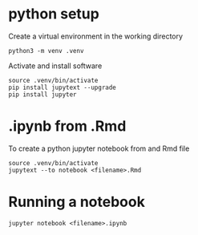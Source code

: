 # python setup

Create a virtual environment in the working directory

```
python3 -m venv .venv
```

Activate and install software

```
source .venv/bin/activate
pip install jupytext --upgrade
pip install jupyter
```

# .ipynb from .Rmd

To create a python jupyter notebook from and Rmd file

```
source .venv/bin/activate
jupytext --to notebook <filename>.Rmd
```

# Running a notebook

```
jupyter notebook <filename>.ipynb
```
